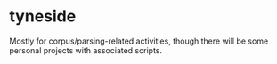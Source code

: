tyneside
========

Mostly for corpus/parsing-related activities, though there will be some personal projects with associated scripts.